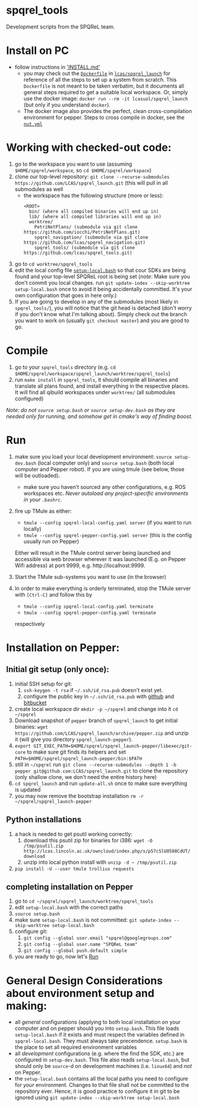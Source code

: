 # spqrel_tools

Development scripts from the SPQReL team.

# Install on PC

* follow instructions in ['INSTALL.md'](./INSTALL.md)
    * you may check out the [`Dockerfile`](https://github.com/LCAS/spqrel_launch/blob/master/Dockerfile) in [`lcas/spqrel_launch`](https://github.com/LCAS/spqrel_launch) for reference of all the steps to set up a system from scratch. This `Dockerfile` is not meant to be taken verbatim, but it documents all general steps required to get a suitable local workspace. Or, simply use the docker image: `docker run --rm -it lcasuol/spqrel_launch` (but only if you understand `docker`).
    * The docker image also provides the perfect, clean cross-compilation environment for pepper. Steps to cross compile in docker, see the [`nut.yml`](https://github.com/LCAS/spqrel_launch/blob/master/nut.yml)

# Working with checked-out code:

1. go to the workspace you want to use (assuming `$HOME/spqrel/workspace`, so `cd $HOME/spqrel/workspace`)
1. clone our top-level repository: `git clone --recurse-submodules https://github.com/LCAS/spqrel_launch.git` (this will pull in all submodules as well
    * the workspace has the following structure (more or less):
        ```
        <ROOT>
          bin/ (where all compiled binaries will end up in)
          lib/ (where all compiled libraries will end up in)
          worktree/
            PetriNetPlans/ (submodule via git clone https://github.com/iocchi/PetriNetPlans.git)
            spqrel_navigation/ (submodule via git clone https://github.com/lcas/spqrel_navigation.git)
            spqrel_tools/ (submodule via git clone https://github.com/lcas/spqrel_tools.git)
        ```
1. go to `cd worktree/spqrel_tools`
1. edit the local config file [`setup-local.bash`](./setup-local.bash) so that cour SDKs are being found and your top-level SPQReL root is being set (_note_: Make sure you don't commit you local changes. run `git update-index --skip-worktree setup-local.bash` once to avoid it being accidentally committed. It's your own configuration that goes in here only.)
1. If you are going to develop in any of the submodules (most likely in `spqrel_tools/`), you will notice that the git head is detached (don't worry if you don't know what I'm talking about). Simply check out the branch you want to work on (usually `git checkout master`) and you are good to go.

# Compile 

1. go to your `spqrel_tools` directory (e.g. `cd $HOME/spqrel/workspace/spqrel_launch/worktree/spqrel_tools`)
1. run `make install` in `spqrel_tools`, it should compile all binaries and translate all plans found, and install everything in the respective places. It will find all qibuild workspaces under `worktree/` (all submodules configured)

_Note: do not `source setup.bash` or `source setup-dev.bash` as they are needed only for running, and somehow get in cmake's way of finding boost._

# Run 

1. make sure you load your local development environment: `source setup-dev.bash` (local computer only) and `source setup.bash` (both local computer and Pepper robot). If you are using tmule (see below, those will be outloaded). 
    * make sure you haven't sourced any other configurations, e.g. ROS workspaces etc. _Never autoload any project-specific environments in your `.bashrc`_.
1. fire up TMule as either:
    * `tmule --config spqrel-local-config.yaml server` (if you want to run locally)
    * `tmule --config spqrel-pepper-config.yaml server` (this is the config usually run on Pepper)

    Either will result in the TMule control server being launched and accessible via web browser wherever it was launched (E.g. on Pepper Wifi address) at port 9999, e.g. http://localhost:9999.
1. Start the TMule sub-systems you want to use (in the browser)
1. In order to make everything is orderly terminated, stop the TMule server with `[Ctrl-C]` and follow this by 
    * `tmule --config spqrel-local-config.yaml terminate` 
    * `tmule --config spqrel-pepper-config.yaml terminate` 

    respectively


# Installation on Pepper:

## Initial git setup (only once):

1. initial SSH setup for git: 
    1. `ssh-keygen -t rsa` if `~/.ssh/id_rsa.pub` doesn't exist yet.
	  1. configure the public key in `~/.ssh/id_rsa.pub` with [github](https://github.com/settings/keys) and [bitbucket](https://bitbucket.org/account/ssh-keys/)
1. create local workspace dir `mkdir -p ~/spqrel` and change into it `cd ~/spqrel`
1. Download snapshot of `pepper` branch of `spqrel_launch` to get initial binaries: `wget https://github.com/LCAS/spqrel_launch/archive/pepper.zip` and unzip it (will give you directory `spqrel_launch-pepper`).
1. `export GIT_EXEC_PATH=$HOME/spqrel/spqrel_launch-pepper/libexec/git-core` to make sure git finds its helpers and set `PATH=$HOME/spqrel/spqrel_launch-pepper/bin:$PATH`
1. still in `~/spqrel` run `git clone --recurse-submodules --depth 1 -b pepper git@github.com:LCAS/spqrel_launch.git` to clone the repository (only shallow clone, we don't need the entire history here)
1. `cd spqrel_launch` and run `update-all.sh` once to make sure everything is updated
1. you may now remove the bootstrap installation  `rm -r ~/spqrel/spqrel_launch-pepper`


## Python installations

1. a hack is needed to get psutil working correctly:
    1. download this psutil zip for binaries for i386: `wget -O /tmp/psutil.zip http://lcas.lincoln.ac.uk/owncloud/index.php/s/p57cSlU8588CdUT/download`
    1. unzip into local python install with `unzip -d ~ /tmp/psutil.zip`
1. `pip install -U --user tmule trollius requests`


## completing installation on Pepper

1. go to `cd ~/spqrel/spqrel_launch/worktree/spqrel_tools`
1. edit `setup-local.bash` with the correct paths
1. `source setup.bash`
1. make sure `setup-local.bash` is not committed: `git update-index --skip-worktree setup-local.bash`
1. configure git:
    1. `git config --global user.email "spqrel@googlegroups.com"`
    1. `git config --global user.name "SPQReL team"`
    1. `git config --global push.default simple`
1. you are ready to go, now let's [Run](#run)

# General Design Considerations about environment setup and making:

* all *general* configurations (applying to both local installation on your computer and on pepper should you into `setup.bash`. This file loads `setup-local.bash` if it exists and must respect the variables defined in `spqrel-local.bash`. They must always take precendence. `setup.bash` is the place to set all required environment variables
* all *development* configurations (e.g. where the find the SDK, etc.) are configured in `setup-dev.bash`. This file also reads `setup-local.bash`, but should only be `source`-d on development machines (i.e. `linux64`) and _not_ on Pepper.
* the `setup-local.bash` contains all the local paths you need to configure for _your_ environment. Changes to that file shall not be committed to the repository ever. Hence, it is good practice to configure it in git to be ignored using `git update-index --skip-worktree setup-local.bash`

